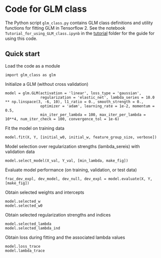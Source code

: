 # Code for GLM class
The Python script `glm_class.py` contains GLM class definitions and utility functions for fitting GLM in Tensorflow 2. See the notebook `Tutorial_for_using_GLM_class.ipynb` in the [tutorial](https://github.com/sytseng/GLM_Tensorflow_2/tree/main/tutorial) folder for the guide for using this code.

## Quick start
Load the code as a module 
```
import glm_class as glm
```

Initialize a GLM (without cross validation)
```
model = glm.GLM(activation = 'linear', loss_type = 'gaussian', 
                regularization = 'elastic_net', lambda_series = 10.0 ** np.linspace(3, -6, 10), l1_ratio = 0., smooth_strength = 0., 
                optimizer = 'adam', learning_rate = 1e-2, momentum = 0.5, 
                min_iter_per_lambda = 100, max_iter_per_lambda = 10**4, num_iter_check = 100, convergence_tol = 1e-6)
```

Fit the model on training data
```
model.fit(X, Y, [initial_w0, initial_w, feature_group_size, verbose])
```

Model selection over regularization strengths (lambda_sereis) with validation data
```
model.select_model(X_val, Y_val, [min_lambda, make_fig])
```

Evaluate model performance (on training, validation, or test data)
```
frac_dev_expl, dev_model, dev_null, dev_expl = model.evaluate(X, Y, [make_fig])
```

Obtain selected weights and intercepts
```
model.selected_w
model.selected_w0
```

Obtain selected regularization strengths and indices
```
model.selected_lambda
model.selected_lambda_ind
```

Obtain loss during fitting and the associated lambda values
```
model.loss_trace
model.lambda_trace
```
